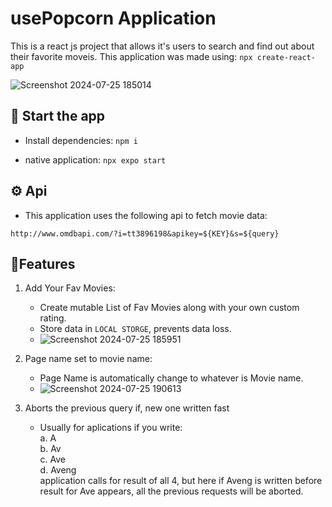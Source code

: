 # usePopcorn Application 
This is a react js project that allows it's users to search and find out about their favorite moveis.
This application was made using: `npx create-react-app`

![Screenshot 2024-07-25 185014](https://github.com/user-attachments/assets/053582ec-7d83-4719-adfe-9de6b49e72ad)


## 🏁 Start the app
- Install dependencies: `npm i`

- native application: `npx expo start`

## ⚙️ Api 
- This application uses the following api to fetch movie data:
```
http://www.omdbapi.com/?i=tt3896198&apikey=${KEY}&s=${query}
```



## 🌟Features
1. Add Your Fav Movies:
   - Create mutable List of Fav Movies along with your own custom rating.
   - Store data in `LOCAL STORGE`, prevents data loss.
   - ![Screenshot 2024-07-25 185951](https://github.com/user-attachments/assets/befcc6d1-c187-4c23-bcdb-80837eeb9da8)


2. Page name set to movie name:
   - Page Name is automatically change to whatever is Movie name.
   - ![Screenshot 2024-07-25 190613](https://github.com/user-attachments/assets/f186e6fa-35ad-49dc-88eb-b686de398950)

3. Aborts the previous query if, new one written fast
   - Usually for aplications if you write:</br>
     a. A</br>
     b. Av</br>
     c. Ave</br>
     d. Aveng</br>
     application calls for result of all 4, but here if Aveng is written before result for Ave appears, all the previous requests will be aborted.
